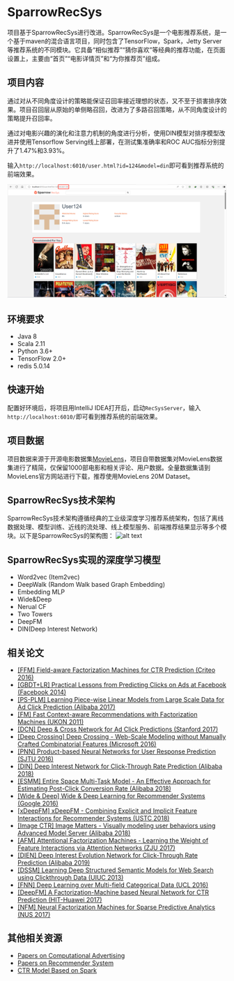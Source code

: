 # SparrowRecSys
项目基于SparrowRecSys进行改进。SparrowRecSys是一个电影推荐系统，是一个基于maven的混合语言项目，同时包含了TensorFlow，Spark，Jetty Server等推荐系统的不同模块。它具备“相似推荐”“猜你喜欢”等经典的推荐功能，在页面设置上，主要由“首页”“电影详情页”和“为你推荐页”组成。
## 项目内容
通过对从不同角度设计的策略能保证召回率接近理想的状态，又不至于损害排序效果。项目召回层从原始的单侧略召回，改进为了多路召回策略，从不同角度设计的策略提升召回率。

通过对电影兴趣的演化和注意力机制的角度进行分析，使用DIN模型对排序模型改进并使用Tensorflow Serving线上部署，在测试集准确率和ROC AUC指标分别提升了1.47%和3.93%。

输入`http://localhost:6010/user.html?id=124&model=din`即可看到推荐系统的前端效果。


![alt text](docs/update.png)


## 环境要求
* Java 8
* Scala 2.11
* Python 3.6+
* TensorFlow 2.0+
* redis 5.0.14

## 快速开始
配置好环境后，将项目用IntelliJ IDEA打开后，启动`RecSysServer`，输入`http://localhost:6010/`即可看到推荐系统的前端效果。

## 项目数据
项目数据来源于开源电影数据集[MovieLens](https://grouplens.org/datasets/movielens/)，项目自带数据集对MovieLens数据集进行了精简，仅保留1000部电影和相关评论、用户数据。全量数据集请到MovieLens官方网站进行下载，推荐使用MovieLens 20M Dataset。

## SparrowRecSys技术架构
SparrowRecSys技术架构遵循经典的工业级深度学习推荐系统架构，包括了离线数据处理、模型训练、近线的流处理、线上模型服务、前端推荐结果显示等多个模块。以下是SparrowRecSys的架构图：
![alt text](https://github.com/wzhe06/SparrowRecSys/raw/master/docs/sparrowrecsysarch.png)

## SparrowRecSys实现的深度学习模型
* Word2vec (Item2vec)
* DeepWalk (Random Walk based Graph Embedding)
* Embedding MLP
* Wide&Deep
* Nerual CF
* Two Towers
* DeepFM
* DIN(Deep Interest Network)

## 相关论文
* [[FFM] Field-aware Factorization Machines for CTR Prediction (Criteo 2016)](https://github.com/wzhe06/Ad-papers/blob/master/Classic%20CTR%20Prediction/%5BFFM%5D%20Field-aware%20Factorization%20Machines%20for%20CTR%20Prediction%20%28Criteo%202016%29.pdf) <br />
* [[GBDT+LR] Practical Lessons from Predicting Clicks on Ads at Facebook (Facebook 2014)](https://github.com/wzhe06/Ad-papers/blob/master/Classic%20CTR%20Prediction/%5BGBDT%2BLR%5D%20Practical%20Lessons%20from%20Predicting%20Clicks%20on%20Ads%20at%20Facebook%20%28Facebook%202014%29.pdf) <br />
* [[PS-PLM] Learning Piece-wise Linear Models from Large Scale Data for Ad Click Prediction (Alibaba 2017)](https://github.com/wzhe06/Ad-papers/blob/master/Classic%20CTR%20Prediction/%5BPS-PLM%5D%20Learning%20Piece-wise%20Linear%20Models%20from%20Large%20Scale%20Data%20for%20Ad%20Click%20Prediction%20%28Alibaba%202017%29.pdf) <br />
* [[FM] Fast Context-aware Recommendations with Factorization Machines (UKON 2011)](https://github.com/wzhe06/Ad-papers/blob/master/Classic%20CTR%20Prediction/%5BFM%5D%20Fast%20Context-aware%20Recommendations%20with%20Factorization%20Machines%20%28UKON%202011%29.pdf) <br />
* [[DCN] Deep & Cross Network for Ad Click Predictions (Stanford 2017)](https://github.com/wzhe06/Ad-papers/blob/master/Deep%20Learning%20CTR%20Prediction/%5BDCN%5D%20Deep%20%26%20Cross%20Network%20for%20Ad%20Click%20Predictions%20%28Stanford%202017%29.pdf) <br />
* [[Deep Crossing] Deep Crossing - Web-Scale Modeling without Manually Crafted Combinatorial Features (Microsoft 2016)](https://github.com/wzhe06/Ad-papers/blob/master/Deep%20Learning%20CTR%20Prediction/%5BDeep%20Crossing%5D%20Deep%20Crossing%20-%20Web-Scale%20Modeling%20without%20Manually%20Crafted%20Combinatorial%20Features%20%28Microsoft%202016%29.pdf) <br />
* [[PNN] Product-based Neural Networks for User Response Prediction (SJTU 2016)](https://github.com/wzhe06/Ad-papers/blob/master/Deep%20Learning%20CTR%20Prediction/%5BPNN%5D%20Product-based%20Neural%20Networks%20for%20User%20Response%20Prediction%20%28SJTU%202016%29.pdf) <br />
* [[DIN] Deep Interest Network for Click-Through Rate Prediction (Alibaba 2018)](https://github.com/wzhe06/Ad-papers/blob/master/Deep%20Learning%20CTR%20Prediction/%5BDIN%5D%20Deep%20Interest%20Network%20for%20Click-Through%20Rate%20Prediction%20%28Alibaba%202018%29.pdf) <br />
* [[ESMM] Entire Space Multi-Task Model - An Effective Approach for Estimating Post-Click Conversion Rate (Alibaba 2018)](https://github.com/wzhe06/Ad-papers/blob/master/Deep%20Learning%20CTR%20Prediction/%5BESMM%5D%20Entire%20Space%20Multi-Task%20Model%20-%20An%20Effective%20Approach%20for%20Estimating%20Post-Click%20Conversion%20Rate%20%28Alibaba%202018%29.pdf) <br />
* [[Wide & Deep] Wide & Deep Learning for Recommender Systems (Google 2016)](https://github.com/wzhe06/Ad-papers/blob/master/Deep%20Learning%20CTR%20Prediction/%5BWide%20%26%20Deep%5D%20Wide%20%26%20Deep%20Learning%20for%20Recommender%20Systems%20%28Google%202016%29.pdf) <br />
* [[xDeepFM] xDeepFM - Combining Explicit and Implicit Feature Interactions for Recommender Systems (USTC 2018)](https://github.com/wzhe06/Ad-papers/blob/master/Deep%20Learning%20CTR%20Prediction/%5BxDeepFM%5D%20xDeepFM%20-%20Combining%20Explicit%20and%20Implicit%20Feature%20Interactions%20for%20Recommender%20Systems%20%28USTC%202018%29.pdf) <br />
* [[Image CTR] Image Matters - Visually modeling user behaviors using Advanced Model Server (Alibaba 2018)](https://github.com/wzhe06/Ad-papers/blob/master/Deep%20Learning%20CTR%20Prediction/%5BImage%20CTR%5D%20Image%20Matters%20-%20Visually%20modeling%20user%20behaviors%20using%20Advanced%20Model%20Server%20%28Alibaba%202018%29.pdf) <br />
* [[AFM] Attentional Factorization Machines - Learning the Weight of Feature Interactions via Attention Networks (ZJU 2017)](https://github.com/wzhe06/Ad-papers/blob/master/Deep%20Learning%20CTR%20Prediction/%5BAFM%5D%20Attentional%20Factorization%20Machines%20-%20Learning%20the%20Weight%20of%20Feature%20Interactions%20via%20Attention%20Networks%20%28ZJU%202017%29.pdf) <br />
* [[DIEN] Deep Interest Evolution Network for Click-Through Rate Prediction (Alibaba 2019)](https://github.com/wzhe06/Ad-papers/blob/master/Deep%20Learning%20CTR%20Prediction/%5BDIEN%5D%20Deep%20Interest%20Evolution%20Network%20for%20Click-Through%20Rate%20Prediction%20%28Alibaba%202019%29.pdf) <br />
* [[DSSM] Learning Deep Structured Semantic Models for Web Search using Clickthrough Data (UIUC 2013)](https://github.com/wzhe06/Ad-papers/blob/master/Deep%20Learning%20CTR%20Prediction/%5BDSSM%5D%20Learning%20Deep%20Structured%20Semantic%20Models%20for%20Web%20Search%20using%20Clickthrough%20Data%20%28UIUC%202013%29.pdf) <br />
* [[FNN] Deep Learning over Multi-field Categorical Data (UCL 2016)](https://github.com/wzhe06/Ad-papers/blob/master/Deep%20Learning%20CTR%20Prediction/%5BFNN%5D%20Deep%20Learning%20over%20Multi-field%20Categorical%20Data%20%28UCL%202016%29.pdf) <br />
* [[DeepFM] A Factorization-Machine based Neural Network for CTR Prediction (HIT-Huawei 2017)](https://github.com/wzhe06/Ad-papers/blob/master/Deep%20Learning%20CTR%20Prediction/%5BDeepFM%5D%20A%20Factorization-Machine%20based%20Neural%20Network%20for%20CTR%20Prediction%20%28HIT-Huawei%202017%29.pdf) <br />
* [[NFM] Neural Factorization Machines for Sparse Predictive Analytics (NUS 2017)](https://github.com/wzhe06/Ad-papers/blob/master/Deep%20Learning%20CTR%20Prediction/%5BNFM%5D%20Neural%20Factorization%20Machines%20for%20Sparse%20Predictive%20Analytics%20%28NUS%202017%29.pdf) <br />

## 其他相关资源
* [Papers on Computational Advertising](https://github.com/wzhe06/Ad-papers) <br />
* [Papers on Recommender System](https://github.com/wzhe06/Ad-papers) <br />
* [CTR Model Based on Spark](https://github.com/wzhe06/SparkCTR) <br />
